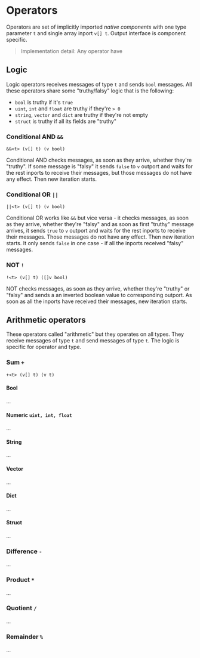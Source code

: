 # Operators

Operators are set of implicitly imported _native components_ with one type parameter `t` and single array inport `v[] t`. Output interface is component specific.

> Implementation detail:
> Any operator have

## Logic

Logic operators receives messages of type `t` and sends `bool` messages. All these operators share some "truthy/falsy" logic that is the following:

- `bool` is truthy if it's `true`
- `uint`, `int` and `float` are truthy if they're `> 0`
- `string`, `vector` and `dict` are truthy if they're not empty
- `struct` is truthy if all its fields are "truthy"

### Conditional AND `&&`

```
&&<t> (v[] t) (v bool)
```

Conditional AND checks messages, as soon as they arrive, whether they're "truthy". If some message is "falsy" it sends `false` to `v` outport and waits for the rest inports to receive their messages, but those messages do not have any effect. Then new iteration starts.

### Conditional OR `||`

```
||<t> (v[] t) (v bool)
```

Conditional OR works like `&&` but vice versa - it checks messages, as soon as they arrive, whether they're "falsy" and as soon as first "truthy" message arrives, it sends `true` to `v` outport and waits for the rest inports to receive their messages. Those messages do not have any effect. Then new iteration starts. It only sends `false` in one case - if all the inports received "falsy" messages.

### NOT `!`

```
!<t> (v[] t) ([]v bool)
```

NOT checks messages, as soon as they arrive, whether they're "truthy" or "falsy" and sends a an inverted boolean value to corresponding outport. As soon as all the inports have received their messages, new iteration starts.

## Arithmetic operators

These operators called "arithmetic" but they operates on all types. They receive messages of type `t` and send messages of type `t`. The logic is specific for operator and type.

### Sum `+`

```
+<t> (v[] t) (v t)
```

#### Bool

...

#### Numeric `uint, int, float`

...

#### String

...

#### Vector

...

#### Dict

...

#### Struct

...

### Difference `-`

...

### Product `*`

...

### Quotient `/`

...

### Remainder `%`

...

<!-- ## Relation

- ==
- !=
- <
- >
- <=
- > =

## Addition

- -
- -
- |
- ^

## Multiplication

- -
- /
- %
- <<
- > >
- &
- &^ -->
